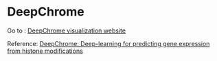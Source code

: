 # DeepChrome

Go to : [DeepChrome visualization website](www.qdata.cs.virginia.edu)

Reference: [DeepChrome: Deep-learning for predicting gene expression from histone modifications](https://arxiv.org/abs/1607.02078)
